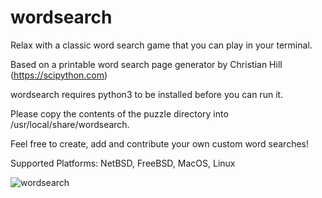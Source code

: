 # wordsearch

Relax with a classic word search game that you can play in your terminal.

Based on a printable word search page generator by Christian Hill (https://scipython.com)

wordsearch requires python3 to be installed before you can run it.

Please copy the contents of the puzzle directory into /usr/local/share/wordsearch. 

Feel free to create, add and contribute your own custom word searches!

Supported Platforms: NetBSD, FreeBSD, MacOS, Linux

![wordsearch](https://user-images.githubusercontent.com/84298137/134269853-260fcbbe-1276-4f64-ab54-b12414c09150.jpg)
